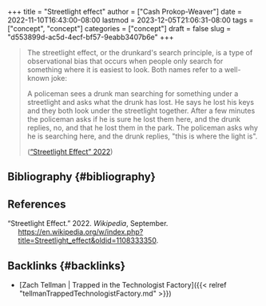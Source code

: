 +++
title = "Streetlight effect"
author = ["Cash Prokop-Weaver"]
date = 2022-11-10T16:43:00-08:00
lastmod = 2023-12-05T21:06:31-08:00
tags = ["concept", "concept"]
categories = ["concept"]
draft = false
slug = "d553899d-ac5d-4ecf-bf57-9eabb3407b6e"
+++

> The streetlight effect, or the drunkard's search principle, is a type of observational bias that occurs when people only search for something where it is easiest to look. Both names refer to a well-known joke:
>
> A policeman sees a drunk man searching for something under a streetlight and asks what the drunk has lost. He says he lost his keys and they both look under the streetlight together. After a few minutes the policeman asks if he is sure he lost them here, and the drunk replies, no, and that he lost them in the park. The policeman asks why he is searching here, and the drunk replies, "this is where the light is".
>
> (<a href="#citeproc_bib_item_1">“Streetlight Effect” 2022</a>)


## Bibliography {#bibliography}

## References

<style>.csl-entry{text-indent: -1.5em; margin-left: 1.5em;}</style><div class="csl-bib-body">
  <div class="csl-entry"><a id="citeproc_bib_item_1"></a>“Streetlight Effect.” 2022. <i>Wikipedia</i>, September. <a href="https://en.wikipedia.org/w/index.php?title=Streetlight_effect&oldid=1108333350">https://en.wikipedia.org/w/index.php?title=Streetlight_effect&#38;oldid=1108333350</a>.</div>
</div>


## Backlinks {#backlinks}

-   [Zach Tellman | Trapped in the Technologist Factory]({{< relref "tellmanTrappedTechnologistFactory.md" >}})
